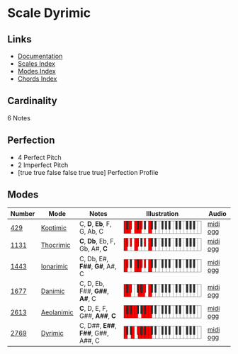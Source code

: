 # Scale Dyrimic

## Links

- [Documentation](index.md)
- [Scales Index](Scales.md)
- [Modes Index](Modes.md)
- [Chords Index](Chords.md)

## Cardinality

6 Notes

## Perfection

- 4 Perfect Pitch
- 2 Imperfect Pitch
- [true true false false true true] Perfection Profile

## Modes

| Number | Mode | Notes | Illustration | Audio |
|--------|------|-------|--------------|-------|
| [429](https://ianring.com/musictheory/scales/429) | [Koptimic](ModeKoptimic.md) | C, **D**, **Eb**, F, G, Ab, C | ![CNaturalKoptimic](ModeCNaturalKoptimic.png) | [midi](ModeCNaturalKoptimic.mid) [ogg](ModeCNaturalKoptimic.ogg) | 
| [1131](https://ianring.com/musictheory/scales/1131) | [Thocrimic](ModeThocrimic.md) | **C**, **Db**, Eb, F, Gb, A#, **C** | ![CNaturalThocrimic](ModeCNaturalThocrimic.png) | [midi](ModeCNaturalThocrimic.mid) [ogg](ModeCNaturalThocrimic.ogg) | 
| [1443](https://ianring.com/musictheory/scales/1443) | [Ionarimic](ModeIonarimic.md) | C, Db, E#, **F##**, **G#**, A#, C | ![CNaturalIonarimic](ModeCNaturalIonarimic.png) | [midi](ModeCNaturalIonarimic.mid) [ogg](ModeCNaturalIonarimic.ogg) | 
| [1677](https://ianring.com/musictheory/scales/1677) | [Danimic](ModeDanimic.md) | C, D, Eb, F##, **G##**, **A#**, C | ![CNaturalDanimic](ModeCNaturalDanimic.png) | [midi](ModeCNaturalDanimic.mid) [ogg](ModeCNaturalDanimic.ogg) | 
| [2613](https://ianring.com/musictheory/scales/2613) | [Aeolanimic](ModeAeolanimic.md) | **C**, D, E, F, G##, **A##**, **C** | ![CNaturalAeolanimic](ModeCNaturalAeolanimic.png) | [midi](ModeCNaturalAeolanimic.mid) [ogg](ModeCNaturalAeolanimic.ogg) | 
| [2769](https://ianring.com/musictheory/scales/2769) | [Dyrimic](ModeDyrimic.md) | C, D##, **E##**, **F##**, G##, A##, C | ![CNaturalDyrimic](ModeCNaturalDyrimic.png) | [midi](ModeCNaturalDyrimic.mid) [ogg](ModeCNaturalDyrimic.ogg) | 
